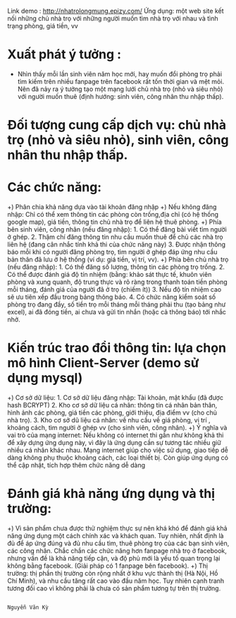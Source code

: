 Link demo : http://nhatrolongmung.epizy.com/
Ứng dụng: một web site kết nối những chủ nhà trọ với những người muốn tìm nhà trọ với nhau và tình trạng phòng, giá tiền, vv
# Xuất phát ý tưởng :
 - Nhìn thấy mỗi lần sinh viên năm học mới, hay muốn đổi phòng trọ phải tìm kiếm trên nhiều fanpage trên facebook rất tốn thời gian và mệt mỏi. Nên đã nảy ra ý tưởng tạo một mạng lưới chủ nhà trọ (nhỏ và siêu nhỏ) với người muốn thuê (định hướng: sinh viên, công nhân thu nhập thấp).
# Đối tượng cung cấp dịch vụ: chủ nhà trọ (nhỏ và siêu nhỏ), sinh viên, công nhân thu nhập thấp.
# Các chức năng:
  +) Phân chia khả năng dựa vào tài khoản đăng nhập
  +) Nếu không đăng nhập: Chỉ có thể xem thông tin các phòng còn trống,địa chỉ (có hệ thống google map), giá tiền, thông tin chủ nhà trọ để liên hệ thuê phòng.
  +) Phía bên sinh viên, công nhân (nếu đăng nhập):
    1. Có thể đăng bài viết tìm người ở ghép.
    2. Thậm chí đăng thông tin nhu cầu muốn thuê để chủ các nhà trọ liên hệ (đang cân nhắc tính khả thi của chức năng này)
    3. Được nhận thông báo mỗi khi có người đăng phòng trọ, tìm người ở ghép đáp ứng nhu cầu bản thân đã lưu ở hệ thống (ví dụ: giá tiền, vị trí, vv).
  +) Phía bên chủ nhà trọ (nếu đăng nhập):
    1. Có thể đăng số lượng, thông tin các phòng trọ trống.
    2. Có thể được đánh giá độ tín nhiệm (bằng: khảo sát thực tế, khuôn viên phòng và xung quanh, độ trung thực và rõ ràng trong thanh toán tiền phòng mỗi tháng, đánh giá của người đã ở trọ (chiếm ít))
    3. Nếu độ tín nhiệm cao sẽ ưu tiên xếp đầu trong bảng thông báo.
    4. Có chức năng kiểm soát số phòng trọ đang đầy, số tiền trọ mỗi tháng mỗi tháng phải thu (tạo bảng như excel), ai đã đóng tiền, ai chưa và gửi tin nhắn (hoặc cả thông báo) tới nhắc nhở.
# Kiến trúc trao đổi thông tin: lựa chọn mô hình Client-Server (demo sử dụng mysql)
  +) Cơ sở dữ liệu:
    1. Cơ sở dữ liệu đăng nhập: Tài khoản, mật khẩu (đã được hash BCRYPT)
    2. Kho cơ sở dữ liệu cá nhân: thông tin cá nhân bản thân, hình ảnh các phòng, giá tiền các phòng, giới thiệu, địa điểm vv (cho chủ nhà trọ).
    3. Kho cơ sở dũ liệu cá nhân: về nhu cầu về giá phòng, vị trí , khoảng cách, tìm người ở ghép vv (cho sinh viên, công nhân).
  +) Ý nghĩa và vai trò của mạng internet: Nếu không có internet thi gần như không khả thi để xây dựng ứng dụng này, vì đây là ứng dụng cần sự tương tác nhiều giữ nhiều cá nhân khác nhau. Mạng internet giúp cho việc sử dụng, giao tiếp dễ dàng không phụ thuộc khoảng cách, các loại thiết bị. Còn giúp ứng dụng có thể cập nhật, tích hợp thêm chức năng dễ dàng
# Đánh giá khả năng ứng dụng và thị trường:
  +) Vì sản phẩm chưa được thử nghiệm thực sự nên khá khó để đánh giá khả năng ứng dụng một cách chính xác và khách quan. Tuy nhiên, nhất định là đủ để áp ứng đúng và đủ nhu cầu tìm, thuê phòng trọ của các bạn sinh viên, các công nhân. Chắc chắn các chức năng hơn fanpage nhà trọ ở facebook, nhưng vấn đề là khả năng tiếp cận, và độ phủ mới là yếu tố quan trọng lại không bằng facebook. (Giải pháp có 1 fanpage bên facebook).
  +) Thị trường: thị phần thị trường còn rộng nhất ở khu vực thành thị (Hà Nội, Hồ Chí Minh), và nhu cầu tăng rất cao vào đầu năm học. Tuy nhiên cạnh tranh tương đối cao vì không phải là chưa có sản phẩm tương tự trên thị trường.
                                                                        
                                                                        Nguyễn Văn Kỳ
